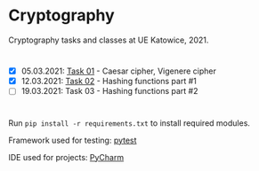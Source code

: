 #   Cryptography

Cryptography tasks and classes at UE Katowice, 2021. 

#

- [x] 05.03.2021: [Task 01](https://github.com/MatSaf123/cryptography-classes/tree/master/task_01_caesar_vigenere) - Caesar cipher, Vigenere cipher
- [x] 12.03.2021: [Task 02](https://github.com/MatSaf123/cryptography-classes/tree/master/task_02_hash) - Hashing functions part #1
- [ ] 19.03.2021: Task 03 - Hashing functions part #2

#

Run ```pip install -r requirements.txt``` to install required modules.

Framework used for testing: [pytest](https://docs.pytest.org/en/stable/)

IDE used for projects: [PyCharm](https://www.jetbrains.com/pycharm/)